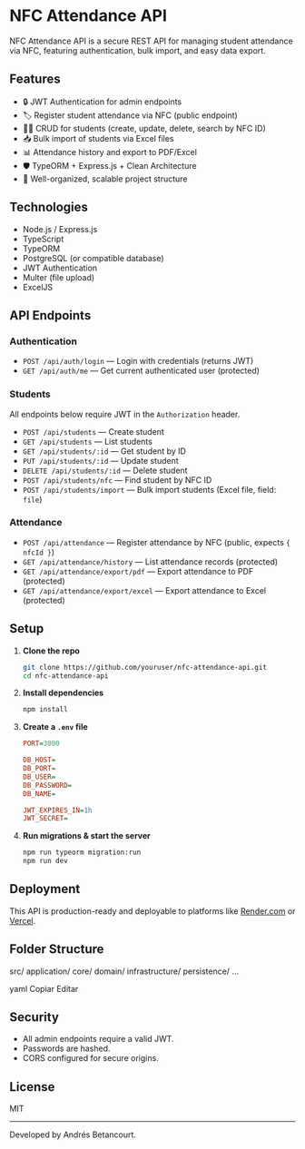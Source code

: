 # NFC Attendance API

NFC Attendance API is a secure REST API for managing student attendance via NFC, featuring authentication, bulk import, and easy data export.

## Features

- 🔒 JWT Authentication for admin endpoints
- 🏷️ Register student attendance via NFC (public endpoint)
- 👨‍🎓 CRUD for students (create, update, delete, search by NFC ID)
- 📥 Bulk import of students via Excel files
- 📊 Attendance history and export to PDF/Excel
- 🛡️ TypeORM + Express.js + Clean Architecture
- 📝 Well-organized, scalable project structure

## Technologies

- Node.js / Express.js
- TypeScript
- TypeORM
- PostgreSQL (or compatible database)
- JWT Authentication
- Multer (file upload)
- ExcelJS

## API Endpoints

### Authentication

- `POST /api/auth/login` — Login with credentials (returns JWT)
- `GET /api/auth/me` — Get current authenticated user (protected)

### Students

All endpoints below require JWT in the `Authorization` header.

- `POST /api/students` — Create student
- `GET /api/students` — List students
- `GET /api/students/:id` — Get student by ID
- `PUT /api/students/:id` — Update student
- `DELETE /api/students/:id` — Delete student
- `POST /api/students/nfc` — Find student by NFC ID
- `POST /api/students/import` — Bulk import students (Excel file, field: `file`)

### Attendance

- `POST /api/attendance` — Register attendance by NFC (public, expects `{ nfcId }`)
- `GET /api/attendance/history` — List attendance records (protected)
- `GET /api/attendance/export/pdf` — Export attendance to PDF (protected)
- `GET /api/attendance/export/excel` — Export attendance to Excel (protected)

## Setup

1. **Clone the repo**
    ```bash
    git clone https://github.com/youruser/nfc-attendance-api.git
    cd nfc-attendance-api
    ```

2. **Install dependencies**
    ```bash
    npm install
    ```

3. **Create a `.env` file**
    ```ini
    PORT=3000
    
    DB_HOST=
    DB_PORT=
    DB_USER=
    DB_PASSWORD=
    DB_NAME=
    
    JWT_EXPIRES_IN=1h
    JWT_SECRET=

    ```

4. **Run migrations & start the server**
    ```bash
    npm run typeorm migration:run
    npm run dev
    ```

## Deployment

This API is production-ready and deployable to platforms like [Render.com](https://render.com/) or [Vercel](https://vercel.com/).

## Folder Structure

src/
application/
core/
domain/
infrastructure/
persistence/
...

yaml
Copiar
Editar

## Security

- All admin endpoints require a valid JWT.
- Passwords are hashed.
- CORS configured for secure origins.

## License

MIT

---

Developed by Andrés Betancourt.
